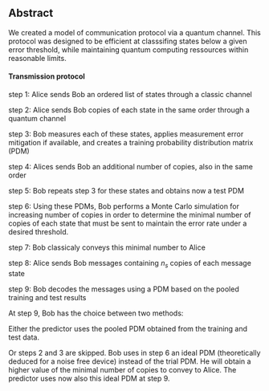 ## Abstract

We created a model of communication protocol via a quantum channel. This protocol was designed to be efficient at classsifing states below a given error threshold, while maintaining quantum computing ressources within reasonable limits.

#### Transmission protocol



step 1: Alice sends Bob an ordered list of states through a classic channel

step 2: Alice sends Bob copies of each state in the same order through a quantum channel

step 3: Bob measures each of these states, applies measurement error mitigation if available, and creates a training probability distribution matrix (PDM)

step 4: Alices sends Bob an additional number of copies, also in the same order

step 5: Bob repeats step 3 for these states and obtains now a test PDM 

step 6: Using these PDMs, Bob performs a Monte Carlo simulation for increasing number of copies in order to determine  the minimal number of copies of each state that must be sent to maintain the error rate under a desired threshold. 

step 7: Bob classicaly conveys this minimal number to Alice

step 8: Alice sends Bob messages containing $n_s$ copies of each message state

step 9: Bob decodes the messages using a PDM based on the pooled training and test results


At step 9, Bob has the choice between two methods:

Either the predictor uses the pooled PDM obtained from the training and test data. 

Or steps 2 and 3 are skipped. Bob uses in step 6 an ideal PDM (theoretically deduced for a noise free device) instead of the trial PDM. He will obtain a higher value of the minimal number of copies to convey to Alice. The predictor uses now also this ideal PDM at step 9.

